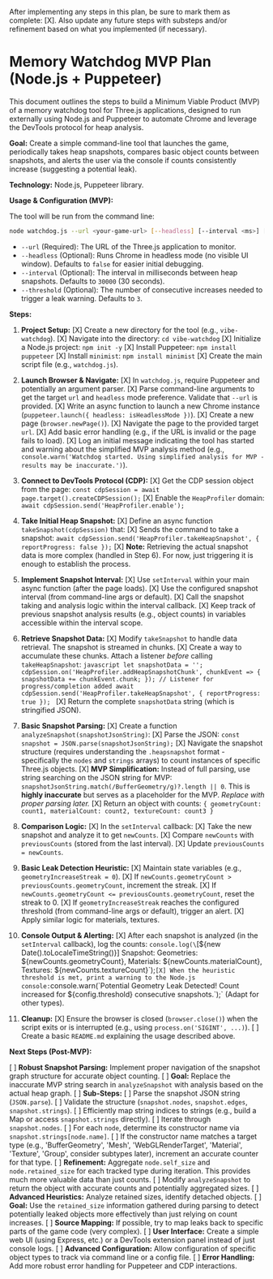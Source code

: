 After implementing any steps in this plan, be sure to mark them as complete: [X].
Also update any future steps with substeps and/or refinement based on what you implemented (if necessary). 

# Memory Watchdog MVP Plan (Node.js + Puppeteer)

This document outlines the steps to build a Minimum Viable Product (MVP) of a memory watchdog tool for Three.js applications, designed to run externally using Node.js and Puppeteer to automate Chrome and leverage the DevTools protocol for heap analysis.

**Goal:** Create a simple command-line tool that launches the game, periodically takes heap snapshots, compares basic object counts between snapshots, and alerts the user via the console if counts consistently increase (suggesting a potential leak).

**Technology:** Node.js, Puppeteer library.

**Usage & Configuration (MVP):**

The tool will be run from the command line:

```bash
node watchdog.js --url <your-game-url> [--headless] [--interval <ms>] [--threshold <count>]
```

*   `--url` (Required): The URL of the Three.js application to monitor.
*   `--headless` (Optional): Runs Chrome in headless mode (no visible UI window). Defaults to `false` for easier initial debugging.
*   `--interval` (Optional): The interval in milliseconds between heap snapshots. Defaults to `30000` (30 seconds).
*   `--threshold` (Optional): The number of consecutive increases needed to trigger a leak warning. Defaults to `3`.

**Steps:**

1.  **Project Setup:**
    [X] Create a new directory for the tool (e.g., `vibe-watchdog`).
    [X] Navigate into the directory: `cd vibe-watchdog`
    [X] Initialize a Node.js project: `npm init -y`
    [X] Install Puppeteer: `npm install puppeteer`
    [X] Install `minimist`: `npm install minimist`
    [X] Create the main script file (e.g., `watchdog.js`).

2.  **Launch Browser & Navigate:**
    [X] In `watchdog.js`, require Puppeteer and potentially an argument parser.
    [X] Parse command-line arguments to get the target `url` and `headless` mode preference. Validate that `--url` is provided.
    [X] Write an async function to launch a new Chrome instance (`puppeteer.launch({ headless: isHeadlessMode })`).
    [X] Create a new page (`browser.newPage()`).
    [X] Navigate the page to the provided target `url`.
    [X] Add basic error handling (e.g., if the URL is invalid or the page fails to load).
    [X] Log an initial message indicating the tool has started and warning about the simplified MVP analysis method (e.g., `console.warn('Watchdog started. Using simplified analysis for MVP - results may be inaccurate.')`).

3.  **Connect to DevTools Protocol (CDP):**
    [X] Get the CDP session object from the page: `const cdpSession = await page.target().createCDPSession();`
    [X] Enable the `HeapProfiler` domain: `await cdpSession.send('HeapProfiler.enable');`

4.  **Take Initial Heap Snapshot:**
    [X] Define an async function `takeSnapshot(cdpSession)` that:
        [X] Sends the command to take a snapshot: `await cdpSession.send('HeapProfiler.takeHeapSnapshot', { reportProgress: false });`
        [X] **Note:** Retrieving the actual snapshot data is more complex (handled in Step 6). For now, just triggering it is enough to establish the process.

5.  **Implement Snapshot Interval:**
    [X] Use `setInterval` within your main async function (after the page loads).
    [X] Use the configured snapshot interval (from command-line args or default).
    [X] Call the snapshot taking and analysis logic within the interval callback.
    [X] Keep track of previous snapshot analysis results (e.g., object counts) in variables accessible within the interval scope.

6.  **Retrieve Snapshot Data:**
    [X] Modify `takeSnapshot` to handle data retrieval. The snapshot is streamed in chunks.
    [X] Create a way to accumulate these chunks. Attach a listener *before* calling `takeHeapSnapshot`:
        ```javascript
        let snapshotData = '';
        cdpSession.on('HeapProfiler.addHeapSnapshotChunk', chunkEvent => {
            snapshotData += chunkEvent.chunk;
        });
        // Listener for progress/completion added
        await cdpSession.send('HeapProfiler.takeHeapSnapshot', { reportProgress: true });
        ```
    [X] Return the complete `snapshotData` string (which is stringified JSON).

7.  **Basic Snapshot Parsing:**
    [X] Create a function `analyzeSnapshot(snapshotJsonString)`:
        [X] Parse the JSON: `const snapshot = JSON.parse(snapshotJsonString);`
        [X] Navigate the snapshot structure (requires understanding the `.heapsnapshot` format - specifically the `nodes` and `strings` arrays) to count instances of specific Three.js objects.
        [X] **MVP Simplification:** Instead of full parsing, use string searching on the JSON string for MVP: `snapshotJsonString.match(/BufferGeometry/g)?.length || 0`. This is **highly inaccurate** but serves as a placeholder for the MVP. *Replace with proper parsing later.*
        [X] Return an object with counts: `{ geometryCount: count1, materialCount: count2, textureCount: count3 }`

8.  **Comparison Logic:**
    [X] In the `setInterval` callback:
        [X] Take the new snapshot and analyze it to get `newCounts`.
        [X] Compare `newCounts` with `previousCounts` (stored from the last interval).
        [X] Update `previousCounts = newCounts`.

9.  **Basic Leak Detection Heuristic:**
    [X] Maintain state variables (e.g., `geometryIncreaseStreak = 0`).
    [X] If `newCounts.geometryCount > previousCounts.geometryCount`, increment the streak.
    [X] If `newCounts.geometryCount <= previousCounts.geometryCount`, reset the streak to 0.
    [X] If `geometryIncreaseStreak` reaches the configured threshold (from command-line args or default), trigger an alert.
    [X] Apply similar logic for materials, textures.

10. **Console Output & Alerting:**
    [X] After each snapshot is analyzed (in the `setInterval` callback), log the counts: `console.log(\`[${new Date().toLocaleTimeString()}] Snapshot: Geometries: ${newCounts.geometryCount}, Materials: ${newCounts.materialCount}, Textures: ${newCounts.textureCount}\`);`
    [X] When the heuristic threshold is met, print a warning to the Node.js console: `console.warn(\`Potential Geometry Leak Detected! Count increased for ${config.threshold} consecutive snapshots.\`);` (Adapt for other types).

11. **Cleanup:**
    [X] Ensure the browser is closed (`browser.close()`) when the script exits or is interrupted (e.g., using `process.on('SIGINT', ...)`).
    [ ] Create a basic `README.md` explaining the usage described above.

**Next Steps (Post-MVP):**

[ ] **Robust Snapshot Parsing:** Implement proper navigation of the snapshot graph structure for accurate object counting.
    [ ] **Goal:** Replace the inaccurate MVP string search in `analyzeSnapshot` with analysis based on the actual heap graph.
    [ ] **Sub-Steps:**
        [ ] Parse the snapshot JSON string (`JSON.parse`).
        [ ] Validate the structure (`snapshot.nodes`, `snapshot.edges`, `snapshot.strings`).
        [ ] Efficiently map string indices to strings (e.g., build a Map or access `snapshot.strings` directly).
        [ ] Iterate through `snapshot.nodes`.
        [ ] For each `node`, determine its constructor name via `snapshot.strings[node.name]`.
        [ ] If the constructor name matches a target type (e.g., 'BufferGeometry', 'Mesh', 'WebGLRenderTarget', 'Material', 'Texture', 'Group', consider subtypes later), increment an accurate counter for that type.
        [ ] **Refinement:** Aggregate `node.self_size` and `node.retained_size` for each tracked type during iteration. This provides much more valuable data than just counts.
        [ ] Modify `analyzeSnapshot` to return the object with accurate counts and potentially aggregated sizes.
[ ] **Advanced Heuristics:** Analyze retained sizes, identify detached objects.
    [ ] **Goal:** Use the `retained_size` information gathered during parsing to detect potentially leaked objects more effectively than just relying on count increases.
[ ] **Source Mapping:** If possible, try to map leaks back to specific parts of the game code (very complex).
[ ] **User Interface:** Create a simple web UI (using Express, etc.) or a DevTools extension panel instead of just console logs.
[ ] **Advanced Configuration:** Allow configuration of specific object types to track via command line or a config file.
[ ] **Error Handling:** Add more robust error handling for Puppeteer and CDP interactions.